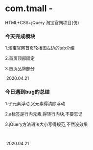 # com.tmall  -
HTML+CSS+jQuery 淘宝官网项目(仿)





### 今天完成模块

1.淘宝官网首页轮播图左边的tab介绍

2.首页顶部固定

3.首页品牌部分



​																																		2020.04.21

### 今日遇到bug的总结

1.子元素浮动,父元素得清除浮动

2.a标签是行内元素,得转行内块,不要忘记

3.jQuery方法语法大小写得规范,不然没效果

​																									 

​																																		2020.04.21









